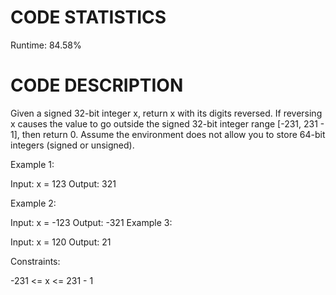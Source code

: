 # CODE STATISTICS

Runtime: 84.58%

# CODE DESCRIPTION

Given a signed 32-bit integer x, return x with its digits reversed. If reversing x causes the value to go outside the signed 32-bit integer range [-231, 231 - 1], then return 0.
Assume the environment does not allow you to store 64-bit integers (signed or unsigned).

Example 1:

Input: x = 123
Output: 321

Example 2:

Input: x = -123
Output: -321
Example 3:

Input: x = 120
Output: 21

 
Constraints:

-231 <= x <= 231 - 1
